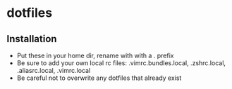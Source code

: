dotfiles
=========================

## Installation
 * Put these in your home dir, rename with with a . prefix
 * Be sure to add your own local rc files: .vimrc.bundles.local, .zshrc.local, .aliasrc.local, .vimrc.local
 * Be careful not to overwrite any dotfiles that already exist
